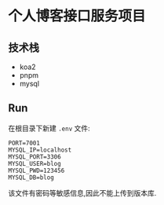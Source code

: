 # 个人博客接口服务项目

## 技术栈

- koa2
- pnpm
- mysql

## Run

在根目录下新建 `.env` 文件:

```
PORT=7001
MYSQL_IP=localhost
MYSQL_PORT=3306
MYSQL_USER=blog
MYSQL_PWD=123456
MYSQL_DB=blog
```
该文件有密码等敏感信息,因此不能上传到版本库.
